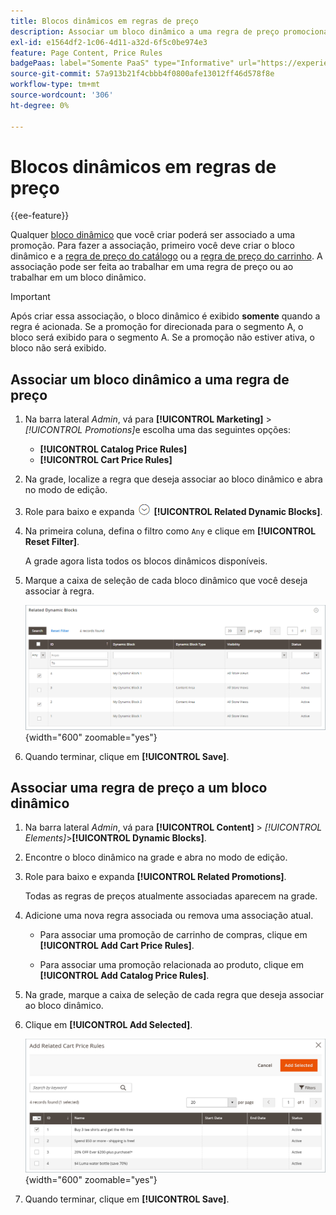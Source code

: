 ```yaml
---
title: Blocos dinâmicos em regras de preço
description: Associar um bloco dinâmico a uma regra de preço promocional.
exl-id: e1564df2-1c06-4d11-a32d-6f5c0be974e3
feature: Page Content, Price Rules
badgePaas: label="Somente PaaS" type="Informative" url="https://experienceleague.adobe.com/pt-br/docs/commerce/user-guides/product-solutions" tooltip="Aplica-se somente a projetos do Adobe Commerce na nuvem (infraestrutura do PaaS gerenciada pela Adobe) e a projetos locais."
source-git-commit: 57a913b21f4cbbb4f0800afe13012ff46d578f8e
workflow-type: tm+mt
source-wordcount: '306'
ht-degree: 0%

---
```


# Blocos dinâmicos em regras de preço

{{ee-feature}}

Qualquer [bloco dinâmico](dynamic-blocks.md) que você criar poderá ser associado a uma promoção. Para fazer a associação, primeiro você deve criar o bloco dinâmico e a [regra de preço do catálogo](../merchandising-promotions/price-rules-catalog.md) ou a [regra de preço do carrinho](../merchandising-promotions/price-rules-cart.md). A associação pode ser feita ao trabalhar em uma regra de preço ou ao trabalhar em um bloco dinâmico.

>[!IMPORTANT]
>
>Após criar essa associação, o bloco dinâmico é exibido **somente** quando a regra é acionada. Se a promoção for direcionada para o segmento A, o bloco será exibido para o segmento A. Se a promoção não estiver ativa, o bloco não será exibido.

## Associar um bloco dinâmico a uma regra de preço

1. Na barra lateral _Admin_, vá para **[!UICONTROL Marketing]** > _[!UICONTROL Promotions]_&#x200B;e escolha uma das seguintes opções:

   - **[!UICONTROL Catalog Price Rules]**
   - **[!UICONTROL Cart Price Rules]**

1. Na grade, localize a regra que deseja associar ao bloco dinâmico e abra no modo de edição.

1. Role para baixo e expanda ![Seletor de expansão](../assets/icon-display-expand.png) **[!UICONTROL Related Dynamic Blocks]**.

1. Na primeira coluna, defina o filtro como `Any` e clique em **[!UICONTROL Reset Filter]**.

   A grade agora lista todos os blocos dinâmicos disponíveis.

1. Marque a caixa de seleção de cada bloco dinâmico que você deseja associar à regra.

   ![Adicionando blocos dinâmicos selecionados](./assets/price-rule-cart-related-dynamic-blocks-any.png){width="600" zoomable="yes"}

1. Quando terminar, clique em **[!UICONTROL Save]**.

## Associar uma regra de preço a um bloco dinâmico

1. Na barra lateral _Admin_, vá para **[!UICONTROL Content]** > _[!UICONTROL Elements]_>**[!UICONTROL Dynamic Blocks]**.

1. Encontre o bloco dinâmico na grade e abra no modo de edição.

1. Role para baixo e expanda **[!UICONTROL Related Promotions]**.

   Todas as regras de preços atualmente associadas aparecem na grade.

1. Adicione uma nova regra associada ou remova uma associação atual.

   - Para associar uma promoção de carrinho de compras, clique em **[!UICONTROL Add Cart Price Rules]**.

   - Para associar uma promoção relacionada ao produto, clique em **[!UICONTROL Add Catalog Price Rules]**.

1. Na grade, marque a caixa de seleção de cada regra que deseja associar ao bloco dinâmico.

1. Clique em **[!UICONTROL Add Selected]**.

   ![Adicionando regras de preço selecionadas a um bloco dinâmico](./assets/pb-dynamic-block-add-related-cart-price-rules.png){width="600" zoomable="yes"}

1. Quando terminar, clique em **[!UICONTROL Save]**.
